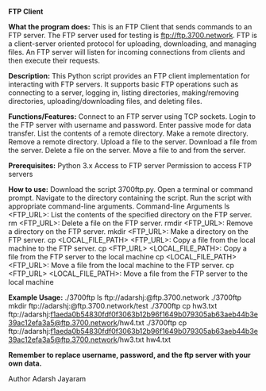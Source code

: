**FTP Client**

**What the program does:**
This is an FTP Client that sends commands to an FTP server. The FTP server used for testing is ftp://ftp.3700.network. 
FTP is a client-server oriented protocol for uploading, downloading, and managing files. An FTP server will listen for incoming connections from clients and then execute their requests. 

**Description:**
This Python script provides an FTP client implementation for interacting with FTP servers. It supports basic FTP operations such as connecting to a server, logging in, listing directories, making/removing directories, uploading/downloading files, and deleting files.

**Functions/Features:**
Connect to an FTP server using TCP sockets.
Login to the FTP server with username and password.
Enter passive mode for data transfer.
List the contents of a remote directory.
Make a remote directory.
Remove a remote directory.
Upload a file to the server.
Download a file from the server.
Delete a file on the server.
Move a file to and from the server.

**Prerequisites:**
Python 3.x
Access to FTP server
Permission to access FTP servers

**How to use:**
Download the script 3700ftp.py.
Open a terminal or command prompt.
Navigate to the directory containing the script.
Run the script with appropriate command-line arguments.
Command-line Arguments
ls <FTP_URL>: List the contents of the specified directory on the FTP server.
rm <FTP_URL>: Delete a file on the FTP server.
rmdir <FTP_URL>: Remove a directory on the FTP server.
mkdir <FTP_URL>: Make a directory on the FTP server.
cp <LOCAL_FILE_PATH> <FTP_URL>: Copy a file from the local machine to the FTP server.
cp <FTP_URL> <LOCAL_FILE_PATH>: Copy a file from the FTP server to the local machine
cp <LOCAL_FILE_PATH> <FTP_URL>: Move a file from the local machine to the FTP server.
cp <FTP_URL> <LOCAL_FILE_PATH>: Move a file from the FTP server to the local machine

**Example Usage:**
./3700ftp ls ftp://adarshj:<password>@ftp.3700.network
./3700ftp mkdir ftp://adarshj:<password>@ftp.3700.network/test
./3700ftp cp hw3.txt ftp://adarshj:f1aeda0b54830fdf0f3063b12b96f1649b079305ab63aeb44b3e39ac12efa3a5@ftp.3700.network/hw4.txt 
./3700ftp cp ftp://adarshj:f1aeda0b54830fdf0f3063b12b96f1649b079305ab63aeb44b3e39ac12efa3a5@ftp.3700.network/hw3.txt hw4.txt

**Remember to replace username, password, and the ftp server with your own data.**

Author
Adarsh Jayaram
